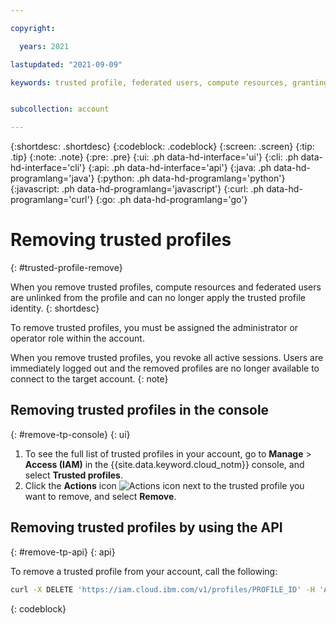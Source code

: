 ```yaml
---

copyright:

  years: 2021

lastupdated: "2021-09-09"

keywords: trusted profile, federated users, compute resources, granting access, remove trusted profile, IAM trusted profile, trust relationship, establish trust


subcollection: account

---
```


{:shortdesc: .shortdesc}
{:codeblock: .codeblock}
{:screen: .screen}
{:tip: .tip}
{:note: .note}
{:pre: .pre}
{:ui: .ph data-hd-interface='ui'}
{:cli: .ph data-hd-interface='cli'}
{:api: .ph data-hd-interface='api'}
{:java: .ph data-hd-programlang='java'}
{:python: .ph data-hd-programlang='python'}
{:javascript: .ph data-hd-programlang='javascript'}
{:curl: .ph data-hd-programlang='curl'}
{:go: .ph data-hd-programlang='go'}

# Removing trusted profiles
{: #trusted-profile-remove}

When you remove trusted profiles, compute resources and federated users are unlinked from the profile and can no longer apply the trusted profile identity.
{: shortdesc}

To remove trusted profiles, you must be assigned the administrator or operator role within the account.

When you remove trusted profiles, you revoke all active sessions. Users are immediately logged out and the removed profiles are no longer available to connect to the target account.
{: note}

## Removing trusted profiles in the console
{: #remove-tp-console}
{: ui}

1. To see the full list of trusted profiles in your account, go to **Manage** > **Access (IAM)** in the {{site.data.keyword.cloud_notm}} console, and select **Trusted profiles**.
2. Click the **Actions** icon ![Actions icon](../icons/action-menu-icon.svg) next to the trusted profile you want to remove, and select **Remove**.

## Removing trusted profiles by using the API
{: #remove-tp-api}
{: api}

To remove a trusted profile from your account, call the following:

```bash
curl -X DELETE 'https://iam.cloud.ibm.com/v1/profiles/PROFILE_ID' -H 'Authorization: Bearer TOKEN'
```
{: codeblock}
